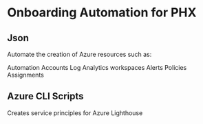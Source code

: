 # Onboarding Automation for PHX

## Json

Automate the creation of Azure resources such as:

Automation Accounts
Log Analytics workspaces
Alerts
Policies
Assignments

## Azure CLI Scripts

Creates service principles for Azure Lighthouse

